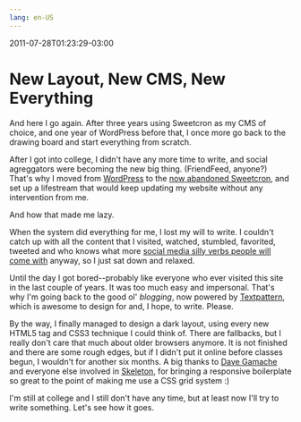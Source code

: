```yaml
---
lang: en-US
---
```


2011-07-28T01:23:29-03:00
# New Layout, New CMS, New Everything

And here I go again. After three years using Sweetcron as my CMS of choice, and one year of WordPress before that, I once more go back to the drawing board and start everything from scratch.

After I got into college, I didn't have any more time to write, and social agreggators were becoming the new big thing. (FriendFeed, anyone?) That's why I moved from [WordPress](http://wordpress.org/) to the [now abandoned Sweetcron](http://yongfook.com/why-posterous-instead-of-sweetcron), and set up a lifestream that would keep updating my website without any intervention from me.

And how that made me lazy.

When the system did everything for me, I lost my will to write. I couldn't catch up with all the content that I visited, watched, stumbled, favorited, tweeted and who knows what more [social media silly verbs people will come with](http://www.google.com/+1/button/) anyway, so I just sat down and relaxed.

Until the day I got bored--probably like everyone who ever visited this site in the last couple of years. It was too much easy and impersonal. That's why I'm going back to the good ol' _blogging_, now powered by [Textpattern](http://textpattern.com/), which is awesome to design for and, I hope, to write. Please.

By the way, I finally managed to design a dark layout, using every new HTML5 tag and CSS3 technique I could think of. There are fallbacks, but I really don't care that much about older browsers anymore. It is not finished and there are some rough edges, but if I didn't put it online before classes begun, I wouldn't for another six months. A big thanks to [Dave Gamache](http://www.davegamache.com/) and everyone else involved in [Skeleton](http://getskeleton.com/), for bringing a responsive boilerplate so great to the point of making me use a CSS grid system :)

I'm still at college and I still don't have any time, but at least now I'll try to write something. Let's see how it goes.
